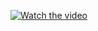 [![Watch the video](https://img.youtube.com/vi/T-D1KVIuvjA/maxresdefault.jpg)](https://github.com/Quelvinmp/desafio-anlix/assets/117099025/a7d270c1-4b9f-44fd-b26f-e444e64ae565)
